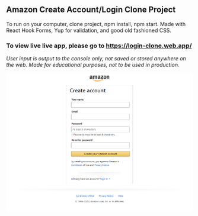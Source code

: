 ## Amazon Create Account/Login Clone Project

To run on your computer, clone project, npm install, npm start.
Made with React Hook Forms, Yup for validation, and good old fashioned CSS.

### To view live live app, please go to https://login-clone.web.app/
*User input is output to the console only, not saved or stored anywhere on the web.
Made for educational purposes, not to be used in production.*

![website](https://github.com/jstewart8053/amazon-login/blob/master/src/assets/Project%20ScreenShot.png)


[website]: https://login-clone.web.app
